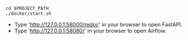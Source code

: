 ```
cd $PROJECT_PATH
./docker/start.sh
```
* Type 'http://127.0.0.1:58000/redoc' in your browser to open FastAPI.
* Type 'http://127.0.0.1:58080/' in your browser to open Airflow.